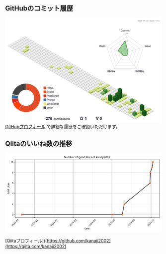 ## GitHubのコミット履歴
![](./profile-3d-contrib/profile-green-animate.svg)
[GitHubプロフィール](https://github.com/kanaji2002) で詳細な履歴をご確認いただけます。

## Qiitaのいいね数の推移
![Qiita Likes Graph](./output.png)


[Qiitaプロフィール]([https://github.com/kanaji2002](https://qiita.com/kanaji2002)
